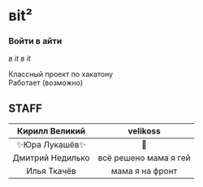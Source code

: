 # вit²
### Войти в айти
*в it в it*

Классный проект по хакатону <br/>
Работает (возможно)

## STAFF

|Кирилл Великий|velikoss|
|:----------------:|:---------:|
|✨Юра Лукашёв✨ | 🐶 |
|Дмитрий Недилько |всё решено мама я гей |
|Илья Ткачёв | мама я на фронт |
